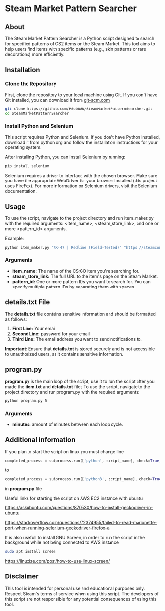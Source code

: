 # Steam Market Pattern Searcher

## About
The Steam Market Pattern Searcher is a Python script designed to search for specified patterns of CS2 items on the Steam Market. This tool aims to help users find items with specific patterns (e.g., skin patterns or rare decorations) more efficiently.

## Installation

### Clone the Repository

First, clone the repository to your local machine using Git. If you don't have Git installed, you can download it from [git-scm.com](https://git-scm.com/).

```bash
git clone https://github.com/PSob888/SteamMarketPatternSearcher.git
cd SteamMarketPatternSearcher
```

### Install Python and Selenium
This script requires Python and Selenium. If you don't have Python installed, download it from python.org and follow the installation instructions for your operating system.

After installing Python, you can install Selenium by running:

```bash
pip install selenium
```

Selenium requires a driver to interface with the chosen browser. Make sure you have the appropriate WebDriver for your browser installed (this project uses FireFox). For more information on Selenium drivers, visit the Selenium documentation.

## Usage
To use the script, navigate to the project directory and run item_maker.py with the required arguments: <item_name>, <steam_store_link>, and one or more <pattern_id> arguments.

Example:

```bash
python item_maker.py "AK-47 | Redline (Field-Tested)" "https://steamcommunity.com/market/listings/730/AK-47%20|%20Redline%20(Field-Tested)" 101 102 103
```
### Arguments
- **item_name:** The name of the CS:GO item you're searching for.
- **steam_store_link:** The full URL to the item's page on the Steam Market.
- **pattern_id:** One or more pattern IDs you want to search for. You can specify multiple pattern IDs by separating them with spaces.

## details.txt File
The **details.txt** file contains sensitive information and should be formatted as follows:
1. **First Line:** Your email
2. **Second Line:** password for your email
3. **Third Line:** The email address you want to send notifications to.

**Important:** Ensure that **details.txt** is stored securely and is not accessible to unauthorized users, as it contains sensitive information.

## program.py
**program.py** is the main loop of the script, use it to run the script after you made the **item.txt** and **details.txt** files
To use the script, navigate to the project directory and run program.py with the required arguments: <minutes>

```bash
python program.py 5
```
### Arguments
- **minutes:** amount of minutes between each loop cycle.

## Additional information
If you plan to start the script on linux you must change line
```py
completed_process = subprocess.run(['python', script_name], check=True, text=True)
```
to
```py
completed_process = subprocess.run(['python3', script_name], check=True, text=True)
```
in **program.py** file

Useful links for starting the script on AWS EC2  instance with ubuntu

https://askubuntu.com/questions/870530/how-to-install-geckodriver-in-ubuntu

https://stackoverflow.com/questions/72374955/failed-to-read-marionette-port-when-running-selenium-geckodriver-firefox-a

It is also usefull to install GNU Screen, in order to run the script in the background while not being connected to AWS instance
```bash
sudo apt install screen
```
https://linuxize.com/post/how-to-use-linux-screen/

## Disclaimer
This tool is intended for personal use and educational purposes only. Respect Steam's terms of service when using this script. The developers of this script are not responsible for any potential consequences of using this tool.
